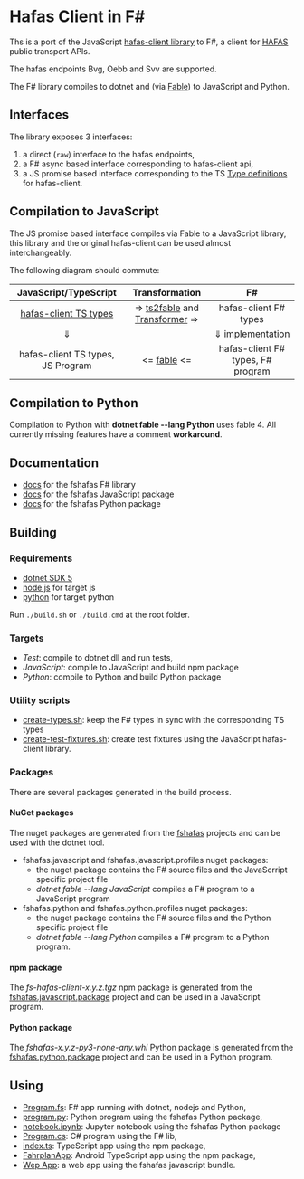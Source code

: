 # Hafas Client in F\#

Ths is a port of the JavaScript [hafas-client library](https://github.com/public-transport/hafas-client) to F#,
a client for [HAFAS](https://de.wikipedia.org/wiki/HAFAS) public transport APIs.

The hafas endpoints Bvg, Oebb and Svv are supported.

The F# library compiles to dotnet and (via [Fable](https://github.com/fable-compiler/Fable)) to JavaScript  and Python.

## Interfaces

The library exposes  3 interfaces:

1) a direct (`raw`) interface to the hafas endpoints,
2) a F# async based interface corresponding to hafas-client api,
3) a JS promise based interface corresponding to the TS [Type definitions](https://github.com/DefinitelyTyped/DefinitelyTyped/blob/master/types/hafas-client/index.d.ts) for hafas-client.

## Compilation to JavaScript

The JS promise based interface compiles via Fable to a JavaScript library, this library and the original hafas-client can be used almost interchangeably.

The following diagram should commute:

JavaScript/TypeScript | Transformation | F# |
:---------------:|:--------:|:------:|
[hafas-client TS types](https://github.com/DefinitelyTyped/DefinitelyTyped/blob/master/types/hafas-client/index.d.ts) | => [ts2fable](https://github.com/fable-compiler/ts2fable) and [Transformer](./src/transformer) => | hafas-client F# types |
 &#8659;|  | &#8659; implementation |
hafas-client TS types, JS Program | <= [fable](https://github.com/fable-compiler/fable) <= | hafas-client F# types, F# program|

## Compilation to Python

Compilation to Python with **dotnet fable --lang Python** uses fable 4. All currently missing features have a comment **workaround**.

## Documentation

* [docs](https://bergmannjg.github.io/fshafas/) for the fshafas F# library
* [docs](https://bergmannjg.github.io/fshafas/js) for the fshafas JavaScript package
* [docs](https://bergmannjg.github.io/fshafas/py) for the fshafas Python package

## Building

### Requirements

* [dotnet SDK 5](https://dotnet.microsoft.com/download)
* [node.js](https://nodejs.org/en/) for target js
* [python](https://www.python.org/) for target python

Run `./build.sh` or `./build.cmd` at the root folder.

### Targets

* *Test*: compile to dotnet dll and run tests,
* *JavaScript*: compile to JavaScript and build npm package
* *Python*: compile to Python and build Python package

### Utility scripts

* [create-types.sh](./scripts/create-types.sh): keep the F# types in sync with the corresponding TS types
* [create-test-fixtures.sh](./scripts/create-test-fixtures.sh): create test fixtures using the JavaScript hafas-client library.

### Packages

There are several packages generated in the build process.

#### NuGet packages

The nuget packages are generated from the [fshafas](src/fshafas) projects and can be used with the dotnet tool.

* fshafas.javascript and fshafas.javascript.profiles nuget packages:
  * the nuget package contains the F# source files and the JavaScrript specific project file
  * *dotnet fable --lang JavaScript* compiles a F# program to a JavaScript program
* fshafas.python and fshafas.python.profiles nuget packages:
  * the nuget package contains the F# source files and the Python specific project file
  * *dotnet fable --lang Python* compiles a F# program to a Python program.

#### npm package

The *fs-hafas-client-x.y.z.tgz* npm package is generated from the [fshafas.javascript.package](src/fshafas.javascript.package) project
and can be used in a JavaScript program.

#### Python package

The *fshafas-x.y.z-py3-none-any.whl* Python package is generated from the [fshafas.python.package](src/fshafas.python.package) project
and can be used in a Python program.

## Using

* [Program.fs](src/examples/cli): F# app running with dotnet, nodejs and Python,
* [program.py](src/examples/fshafas.fable.python/program.py): Python program using the fshafas Python package,
* [notebook.ipynb](src/examples/fshafas.fable.python/notebook.ipynb): Jupyter notebook using the fshafas Python package
* [Program.cs](src/examples/fshafas.csharp/Program.cs): C# program using the F# lib,
* [index.ts](src/examples/fshafas.fable.node/index.ts): TypeScript app using the npm package,
* [FahrplanApp](https://github.com/bergmannjg/FahrplanApp): Android TypeScript app using the npm package,
* [Wep App](src/examples/fshafas.fable.web): a web app using the fshafas javascript bundle.

